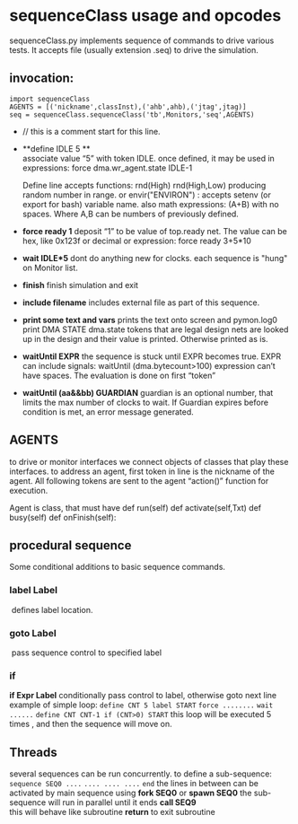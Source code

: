 



# sequenceClass usage and opcodes

sequenceClass.py implements sequence of commands to drive various tests.
It accepts file (usually extension .seq) to drive the simulation.

## invocation:
```
import sequenceClass
AGENTS = [('nickname',classInst),('ahb',ahb),('jtag',jtag)]
seq = sequenceClass.sequenceClass('tb',Monitors,'seq',AGENTS)

```


- // this is a comment start for this line.

- **define IDLE 5 **  
   associate value “5” with token IDLE. once defined, it may be used in expressions:
   force dma.wr_agent.state IDLE-1

    Define line accepts functions:  rnd(High) rnd(High,Low) producing random number in range.
    or envir("ENVIRON") : accepts setenv (or export for bash) variable name.
    also math expressions:    (A+B) with no spaces. Where A,B can be numbers of previously defined.

- **force ready 1**
    deposit “1” to be value of top.ready net.
    The value can be hex, like 0x123f or decimal or expression:
    force ready 3+5*10
- **wait IDLE*5**
    dont do anything new for <EXPR> clocks. each sequence is "hung" on Monitor list.
- **finish**
    finish simulation and exit
- **include filename**
      includes external file as part of this sequence.
- **print some text and vars**
    prints the text onto screen and pymon.log0
    print DMA STATE dma.state
    tokens that are legal design nets are looked up in the design and their value is printed. Otherwise printed as is.
- **waitUntil EXPR**
    the sequence is stuck until EXPR becomes true. EXPR can include signals:
    waitUntil (dma.bytecount>100)
    expression can’t have spaces. The evaluation is done on first “token”
- **waitUntil (aa&&bb) GUARDIAN**
    guardian is an optional number, that limits the max number of clocks to wait. If Guardian expires before condition is met, an error message generated.
## AGENTS
to drive or monitor interfaces we connect objects of classes that play these interfaces.
to address an agent, first token in line is the nickname of the agent. All following tokens are sent to the agent “action()” function for execution.

 Agent is class, that must have 
    def run(self)
    def activate(self,Txt)
    def busy(self)
    def onFinish(self):



##  procedural sequence

Some conditional additions to basic sequence commands.

###  label Label

​    defines label location.

###  goto Label

​    pass sequence control to specified label

###  if

**if Expr Label**
conditionally pass control to label, otherwise goto next line
example of simple loop:
`define CNT 5 label START`
`force ........`
`wait ......`
`define CNT CNT-1 if (CNT>0) START`
this loop will be executed 5 times , and then the sequence will move on.

## Threads

several sequences can be run concurrently.
to define a sub-sequence:
`sequence SEQ0 ....`
`.... .... ....`
`end`
the lines in between can be activated by main sequence using
**fork SEQ0**
or
**spawn SEQ0**
the sub-sequence will run in parallel until it ends
**call SEQ9**  
this will behave like subroutine
**return**
to exit subroutine
